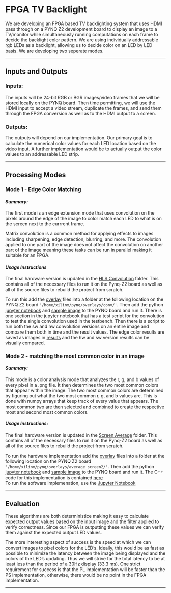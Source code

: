 # FPGA TV Backlight
We are developing an FPGA based TV backlighting system that uses HDMI pass through on a PYNQ Z2 development board to display an image to a TV/monitor while simultaneously running computations on each frame to decide the backlight color pattern. We are using individually addressable rgb LEDs as a backlight, allowing us to decide color on an LED by LED basis. We are developing two seperate modes. 

--------------------------------
## Inputs and Outputs
### Inputs:
The inputs will be 24-bit RGB or BGR images/video frames that we will be stored locally on the PYNQ board. Then time permitting, we will use the HDMI input to accept a video stream, duplicate the frames, and send them through the FPGA conversion as well as to the HDMI output to a screen. 

### Outputs:
The outputs will depend on our implementation. Our primary goal is to calculate the numerical color values for each LED location based on the video input. A further implementation would be to actually output the color values to an addressable LED strip.

--------------------------------
## Processing Modes
### Mode 1 - Edge Color Matching
#### *Summary:*
The first mode is an edge extension mode that uses convolution on the pixels around the edge of the image to color match each LED to what is on the screen next to the currrent frame.

Matrix convolution is a common method for applying effects to images including sharpening, edge detection, blurring, and more. The convolution applied to one part of the image does not affect the convolution on another part of the image meaning these tasks can be run in parallel making it suitable for an FPGA.

#### *Usage Instructions*
The final hardware version is updated in the [HLS Convolution](./edge_convolution/hls_conv/files) folder. This contains all of the necessary files to run it on the Pynq-Z2 board as well as all of the source files to rebuild the project from scratch.

To run this add the [overlay](./edge_convolution/hls_conv/files/overlay/) files into a folder at the following location on the PYNQ Z2 board `'/home/xilinx/pynq/overlays/conv/'`. Then add the python [jupyter notebook](./edge_convolution/hls_conv/edge_conv_hw_sw_comparison.ipynb) and [sample image](./edge_convolution/hls_conv/sample.jpg) to the PYNQ board and run it. There is one section in the jupyter notebook that has a test script for the convolution to test the single convolution used in the testbench. Then there is a script to run both the sw and hw convolution versions on an entire image and compare them both in time and the result values. The edge color results are saved as images in [results](./edge_convolution/hls_conv/results/) and the hw and sw version results can be visually compared. 

### Mode 2 - matching the most common color in an image
#### *Summary:*
This mode is a color analysis mode that analyzes the r, g, and b values of every pixel in a .png file. It then determines the two most common colors that appear within the image.
The two most common colors are determined by figuring out what the two most common r, g, and b values are. This is done with numpy arrays that keep track of every value that appears. The most common two are then selected and combined to create the respective most and second most common colors.

#### *Usage Instructions:*
The final hardware version is updated in the [Screen Average](./screen_average/) folder. This contains all of the necessary files to run it on the Pynq-Z2 board as well as all of the source files to rebuild the project from scratch.

To run the hardware implementation add the [overlay](./screen_average/overlay_final/) files into a folder at the following location on the PYNQ Z2 board `'/home/xilinx/pynq/overlays/average_screen2/'`. Then add the python [jupyter notebook](./screen_average/average_screen_hardware3.ipynb) and [sample image](./screen_average/Sample6.png) to the PYNQ board and run it. The C++ code for this implementation is contained [here](./screen_average/hls_impl_final/)\
To run the software implemenation, use the [Jupyter Notebook](./screen_average/average_screen.ipynb)

--------------------------------

## Evaluation
These algorithms are both deterministice making it easy to calculate expected output values based on the input image and the filter applied to verify correctness. Since our FPGA is outputting these values we can verify them against the expected output LED values. 

The more interesting aspect of success is the speed at which we can convert images to pixel colors for the LED’s. Ideally, this would be as fast as possible to minimize the latency between the image being displayed and the colors of the LED’s updating. Thus we will strive for the total latency to be at least less than the period of a 30Hz display (33.3 ms). One strict requirement for success is that the PL implementation will be faster than the PS implementation, otherwise, there would be no point in the FPGA implementation.





--------------------------------
